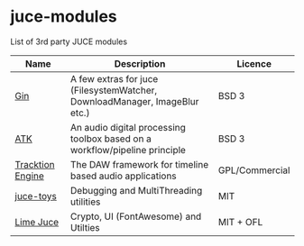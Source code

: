 # juce-modules

List of 3rd party JUCE modules

| Name          | Description   | Licence       |
| ------------- | ------------- | ------------- |
| [Gin](https://github.com/FigBug/Gin) | A few extras for juce (FilesystemWatcher, DownloadManager, ImageBlur etc.) | BSD 3 |
| [ATK](https://github.com/mbrucher/AudioTK) | An audio digital processing toolbox based on a workflow/pipeline principle | BSD 3 |
| [Tracktion Engine](https://github.com/Tracktion/tracktion_engine) | The DAW framework for timeline based audio applications | GPL/Commercial |
| [juce-toys](https://github.com/jcredland/juce-toys) | Debugging and MultiThreading utilities | MIT |
| [Lime Juce](https://github.com/jcredland/jcf_lime_juce) | Crypto, UI (FontAwesome) and Utilties | MIT + OFL |
